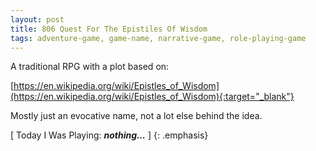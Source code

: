 ```yaml
---
layout: post
title: 806 Quest For The Epistiles Of Wisdom
tags: adventure-game, game-name, narrative-game, role-playing-game
---
```

A traditional RPG with a plot based on:

[https://en.wikipedia.org/wiki/Epistles_of_Wisdom](https://en.wikipedia.org/wiki/Epistles_of_Wisdom){:target="_blank"}

Mostly just an evocative name, not a lot else behind the idea.

[ Today I Was Playing: ***nothing…*** ]
{: .emphasis}

